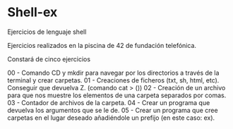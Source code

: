 # Shell-ex
Ejercicios de lenguaje shell


Ejercicios realizados en la piscina de 42 de fundación telefónica. 

Constará de cinco ejercicios


00 - Comando CD y mkdir para navegar por los directorios a través de la terminal y crear carpetas.
01 - Creaciones de ficheros (txt, sh, html, etc). Conseguir que devuelva Z. (comando cat > ())
02 - Creación de un archivo para que nos muestre los elementos de una carpeta separados por comas.
03 - Contador de archivos de la carpeta. 
04 - Crear un programa que devuelva los argumentos que se le de. 
05 - Crear un programa que cree carpetas en el lugar deseado añadiéndole un prefijo (en este caso: ex).
